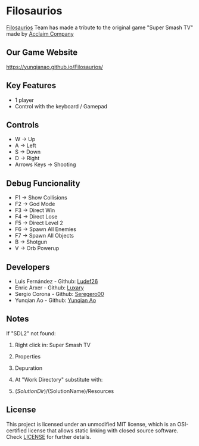 # Filosaurios

[Filosaurios](https://github.com/YunqianAo/Filosaurios) Team has made a tribute to the original game "Super Smash TV" made by [Acclaim Company](https://es.wikipedia.org/wiki/Acclaim_Entertainment)

## Our Game Website
https://yunqianao.github.io/Filosaurios/
## Key Features 

* 1 player
* Control with the keyboard / Gamepad

## Controls

* W -> Up
* A -> Left
* S -> Down
* D -> Right
* Arrows Keys -> Shooting

## Debug Funcionality

* F1 -> Show Collisions 
* F2 -> God Mode 
* F3 -> Direct Win
* F4 -> Direct Lose
* F5 -> Direct Level 2
* F6 -> Spawn All Enemies 
* F7 -> Spawn All Objects
* B -> Shotgun 
* V -> Orb Powerup 

## Developers

* Luis Fernández - Github: [Ludef26](https://github.com/Ludef26)
* Enric Arxer - Github: [Luxary](https://github.com/Luxary-Arxer)
* Sergio Corona - Github: [Seregero00](https://github.com/seregero00)
* Yunqian Ao - Github: [Yunqian Ao](https://github.com/YunqianAo)

## Notes

If "SDL2" not found: 

1. Right click in: Super Smash TV

2. Properties

3. Depuration 

4. At "Work Directory" substitute with:

5. $(SolutionDir)/$(SolutionName)/Resources

## License

This project is licensed under an unmodified MIT license, which is an OSI-certified license that allows static linking with closed source software. Check [LICENSE](https://github.com/YunqianAo/Filosaurios/blob/main/LICENSE) for further details.
